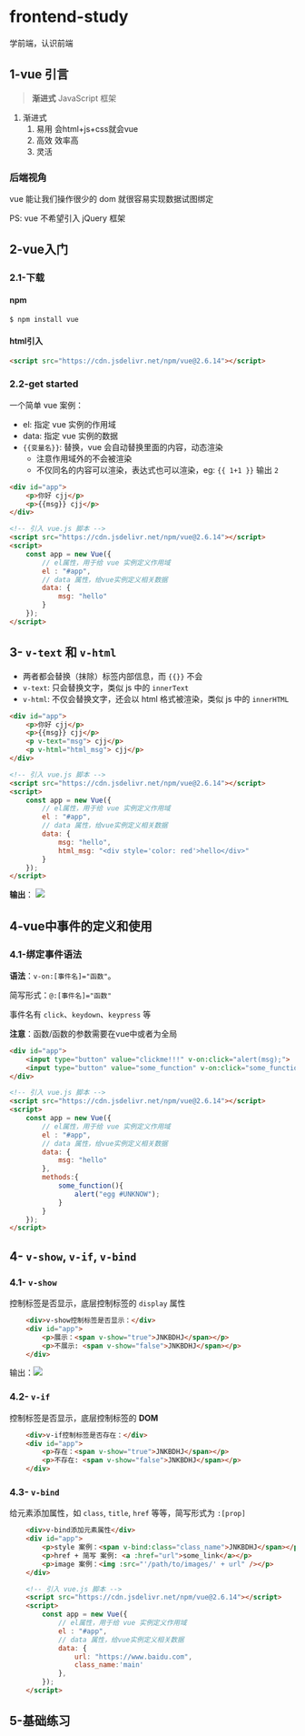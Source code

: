 # frontend-study
学前端，认识前端

## 1-vue 引言

> **渐进式** JavaScript 框架

1. 渐进式
    1. 易用 会html+js+css就会vue
    2. 高效 效率高
    3. 灵活

### 后端视角

vue 能让我们操作很少的 dom 就很容易实现数据试图绑定

PS: vue 不希望引入 jQuery 框架

## 2-vue入门

### 2.1-下载

#### npm

```bash
$ npm install vue
```

#### html引入

```html
<script src="https://cdn.jsdelivr.net/npm/vue@2.6.14"></script>
```

### 2.2-get started

一个简单 vue 案例：

- el: 指定 vue 实例的作用域
- data: 指定 vue 实例的数据
- `{{变量名}}`: 替换，vue 会自动替换里面的内容，动态渲染
    - 注意作用域外的不会被渲染
    - 不仅同名的内容可以渲染，表达式也可以渲染，eg: `{{ 1+1 }}` 输出 `2`

```html
<div id="app">
    <p>你好 cjj</p>
    <p>{{msg}} cjj</p>
</div>

<!-- 引入 vue.js 脚本 -->
<script src="https://cdn.jsdelivr.net/npm/vue@2.6.14"></script>
<script>
    const app = new Vue({
        // el属性，用于给 vue 实例定义作用域
        el : "#app",
        // data 属性，给vue实例定义相关数据
        data: {
            msg: "hello"
        }
    });
</script>
```

## 3- `v-text` 和 `v-html`

- 两者都会替换（抹除）标签内部信息，而 `{{}}` 不会
- `v-text`: 只会替换文字，类似 js 中的 `innerText`
- `v-html`: 不仅会替换文字，还会以 html 格式被渲染，类似 js 中的 `innerHTML`

```html
<div id="app">
    <p>你好 cjj</p>
    <p>{{msg}} cjj</p>
    <p v-text="msg"> cjj</p>
    <p v-html="html_msg"> cjj</p>
</div>

<!-- 引入 vue.js 脚本 -->
<script src="https://cdn.jsdelivr.net/npm/vue@2.6.14"></script>
<script>
    const app = new Vue({
        // el属性，用于给 vue 实例定义作用域
        el : "#app",
        // data 属性，给vue实例定义相关数据
        data: {
            msg: "hello",
            html_msg: "<div style='color: red'>hello</div>"
        }
    });
</script>
```

**输出**：
![](https://pic-1257412153.cos.ap-nanjing.myqcloud.com/images/images/2022/12/10/20221210213142-79700f.png)


## 4-vue中事件的定义和使用

### 4.1-绑定事件语法

**语法**：`v-on:[事件名]="函数"`。

简写形式：`@:[事件名]="函数"    `

事件名有 `click`、`keydown`、`keypress` 等

**注意**：函数/函数的参数需要在vue中或者为全局

```html
<div id="app">
    <input type="button" value="clickme!!!" v-on:click="alert(msg);">
    <input type="button" value="some_function" v-on:click="some_function();">
</div>

<!-- 引入 vue.js 脚本 -->
<script src="https://cdn.jsdelivr.net/npm/vue@2.6.14"></script>
<script>
    const app = new Vue({
        // el属性，用于给 vue 实例定义作用域
        el : "#app",
        // data 属性，给vue实例定义相关数据
        data: {
            msg: "hello"
        },
        methods:{
            some_function(){
                alert("egg #UNKNOW");
            }
        }
    });
</script>
```


## 4- `v-show`, `v-if`, `v-bind`

### 4.1- `v-show`

控制标签是否显示，底层控制标签的 `display` 属性

```html
    <div>v-show控制标签是否显示：</div>
    <div id="app">
        <p>展示：<span v-show="true">JNKBDHJ</span></p>
        <p>不展示: <span v-show="false">JNKBDHJ</span></p>
    </div>
```

输出：![](https://pic-1257412153.cos.ap-nanjing.myqcloud.com/images/images/2022/12/11/20221211224047-f86f99.png)

### 4.2- `v-if`


控制标签是否显示，底层控制标签的 **DOM**

```html
    <div>v-if控制标签是否存在：</div>
    <div id="app">
        <p>存在：<span v-show="true">JNKBDHJ</span></p>
        <p>不存在: <span v-show="false">JNKBDHJ</span></p>
    </div>
```

### 4.3- `v-bind`

给元素添加属性，如 `class`, `title`, `href` 等等，简写形式为 `:[prop]`

```html
    <div>v-bind添加元素属性</div>
    <div id="app">
        <p>style 案例：<span v-bind:class="class_name">JNKBDHJ</span></p>
        <p>href + 简写 案例: <a :href="url">some_link</a></p>
        <p>image 案例：<img :src="'/path/to/images/' + url" /></p>
    </div>

    <!-- 引入 vue.js 脚本 -->
    <script src="https://cdn.jsdelivr.net/npm/vue@2.6.14"></script>
    <script>
        const app = new Vue({
            // el属性，用于给 vue 实例定义作用域
            el : "#app",
            // data 属性，给vue实例定义相关数据
            data: {
                url: "https://www.baidu.com",
                class_name:'main'
            },
        });
    </script>
```


## 5-基础练习


